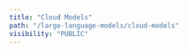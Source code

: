 ```yaml
---
title: "Cloud Models"
path: "/large-language-models/cloud-models"
visibility: "PUBLIC"
---
```

<pieces-cloud-models />
